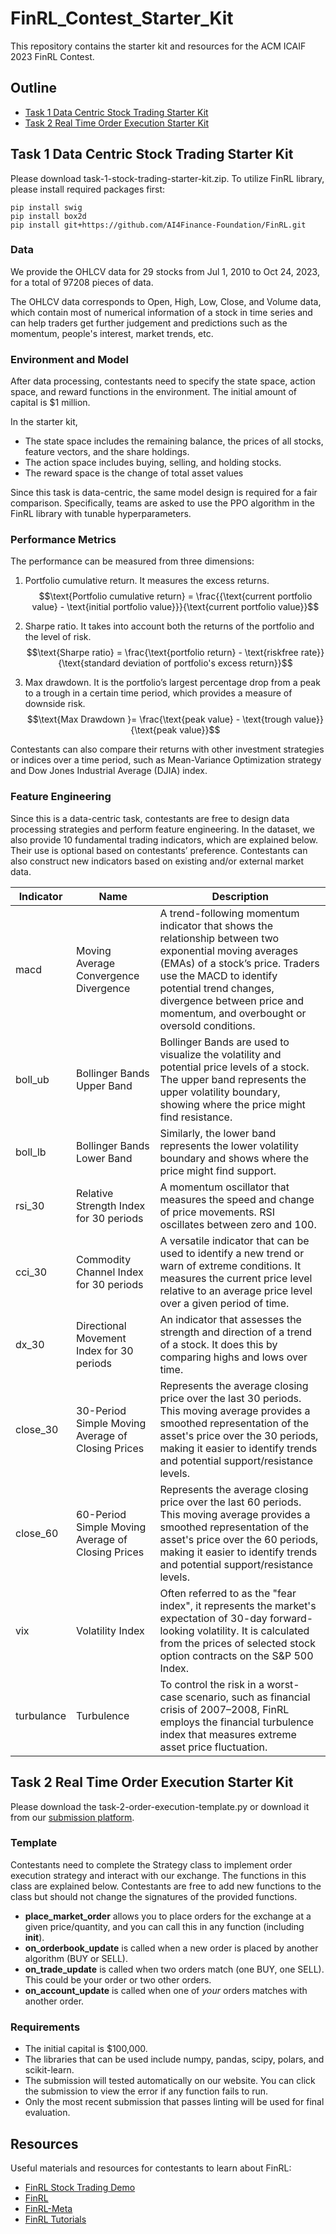 # FinRL_Contest_Starter_Kit
This repository contains the starter kit and resources for the ACM ICAIF 2023 FinRL Contest.

## Outline
  - [Task 1 Data Centric Stock Trading Starter Kit](#task-1-data-centric-stock-trading-starter-kit)
  - [Task 2 Real Time Order Execution Starter Kit](#task-2-real-time-order-execution-starter-kit)

## Task 1 Data Centric Stock Trading Starter Kit
Please download task-1-stock-trading-starter-kit.zip. To utilize FinRL library, please install required packages first:
```
pip install swig
pip install box2d
pip install git+https://github.com/AI4Finance-Foundation/FinRL.git
```
### Data
We provide the OHLCV data for 29 stocks from Jul 1, 2010 to Oct 24, 2023, for a total of 97208 pieces of data. 

The OHLCV data corresponds to Open, High, Low, Close, and Volume data, which contain most of numerical information of a stock in time series and can help traders get further judgement and predictions such as the momentum, people's interest, market trends, etc.

### Environment and Model
After data processing, contestants need to specify the state space, action space, and reward functions in the environment. The initial amount of capital is $1 million.

In the starter kit,
* The state space includes the remaining balance, the prices of all stocks, feature vectors, and the share holdings.
*	The action space includes buying, selling, and holding stocks.
*	The reward space is the change of total asset values

Since this task is data-centric, the same model design is required for a fair comparison. Specifically, teams are asked to use the PPO algorithm in the FinRL library with tunable hyperparameters.

### Performance Metrics
The performance can be measured from three dimensions:
1. Portfolio cumulative return. It measures the excess returns.
$$\text{Portfolio cumulative return} = \frac{{\text{current portfolio value} - \text{initial portfolio value}}}{\text{current portfolio value}}$$

3. Sharpe ratio. It takes into account both the returns of the portfolio and the level of risk.
$$\text{Sharpe ratio} = \frac{\text{portfolio return} - \text{riskfree rate}}{\text{standard deviation of portfolio's excess return}}$$

4. Max drawdown. It is the portfolio’s largest percentage drop from a peak to a trough in a certain time period, which provides a measure of downside risk.
$$\text{Max Drawdown }= \frac{\text{peak value} - \text{trough value}}{\text{peak value}}$$

Contestants can also compare their returns with other investment strategies or indices over a time period, such as Mean-Variance Optimization strategy and Dow Jones Industrial Average (DJIA) index.

### Feature Engineering
Since this is a data-centric task, contestants are free to design data processing strategies and perform feature engineering. In the dataset, we also provide 10 fundamental trading indicators, which are explained below. Their use is optional based on contestants’ preference. Contestants can also construct new indicators based on existing and/or external market data.

| Indicator | Name | Description |
| ----------- |---- |----------- |
| macd | Moving Average Convergence Divergence | A trend-following momentum indicator that shows the relationship between two exponential moving averages (EMAs) of a stock’s price. Traders use the MACD to identify potential trend changes, divergence between price and momentum, and overbought or oversold conditions.|
| boll_ub |Bollinger Bands Upper Band|Bollinger Bands are used to visualize the volatility and potential price levels of a stock. The upper band represents the upper volatility boundary, showing where the price might find resistance.|
| boll_lb |Bollinger Bands Lower Band|Similarly, the lower band represents the lower volatility boundary and shows where the price might find support.|
| rsi_30 |Relative Strength Index for 30 periods|A momentum oscillator that measures the speed and change of price movements. RSI oscillates between zero and 100.|
| cci_30 |Commodity Channel Index for 30 periods|A versatile indicator that can be used to identify a new trend or warn of extreme conditions. It measures the current price level relative to an average price level over a given period of time.|
| dx_30 |Directional Movement Index for 30 periods|An indicator that assesses the strength and direction of a trend of a stock. It does this by comparing highs and lows over time.|
| close_30 |30-Period Simple Moving Average of Closing Prices|Represents the average closing price over the last 30 periods. This moving average provides a smoothed representation of the asset's price over the 30 periods, making it easier to identify trends and potential support/resistance levels.|
| close_60 |60-Period Simple Moving Average of Closing Prices|Represents the average closing price over the last 60 periods. This moving average provides a smoothed representation of the asset's price over the 60 periods, making it easier to identify trends and potential support/resistance levels.|
| vix |Volatility Index|Often referred to as the "fear index", it represents the market's expectation of 30-day forward-looking volatility. It is calculated from the prices of selected stock option contracts on the S&P 500 Index.|
| turbulance |Turbulence|To control the risk in a worst-case scenario, such as financial crisis of 2007–2008, FinRL employs the financial turbulence index that measures extreme asset price fluctuation.|


## Task 2 Real Time Order Execution Starter Kit
Please download the task-2-order-execution-template.py or download it from our [submission platform](https://finrl-contest-2023.web.app/).

### Template
Contestants need to complete the Strategy class to implement order execution strategy and interact with our exchange. The functions in this class are explained below. Contestants are free to add new functions to the class but should not change the signatures of the provided functions.
* **place_market_order** allows you to place orders for the exchange at a given price/quantity, and you can call this in any function (including __init__). 
* **on_orderbook_update** is called when a new order is placed by another algorithm (BUY or SELL). 
*	**on_trade_update** is called when two orders match (one BUY, one SELL). This could be your order or two other orders. 
*	**on_account_update** is called when one of *your* orders matches with another order.

### Requirements
*	The initial capital is $100,000. 
*	The libraries that can be used include numpy, pandas, scipy, polars, and scikit-learn.
*	The submission will tested automatically on our website. You can click the submission to view the error if any function fails to run.
*	Only the most recent submission that passes linting will be used for final evaluation.

## Resources
Useful materials and resources for contestants to learn about FinRL:
* [FinRL Stock Trading Demo](https://colab.research.google.com/drive/1OuItFmsY8gSDBtQYc3N5X1SD1UjHBQ9b?usp=sharing)
* [FinRL](https://github.com/AI4Finance-Foundation/FinRL)
* [FinRL-Meta](https://github.com/AI4Finance-Foundation/FinRL-Meta)
* [FinRL Tutorials](https://github.com/AI4Finance-Foundation/FinRL-Tutorials)

